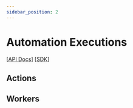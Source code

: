 ```yaml
---
sidebar_position: 2
---
```


# Automation Executions

[[API Docs](/api/automation#tag/executions)]
[[SDK](https://www.npmjs.com/package/@epilot/automation-client)]

## Actions

## Workers
